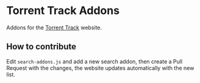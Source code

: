 # Torrent Track Addons

Addons for the [Torrent Track](https://torrent-track.surge.sh/) website.

## How to contribute

Edit `search-addons.js` and add a new search addon, then create a Pull Request with the changes, the website updates automatically with the new list.
